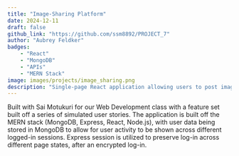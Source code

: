 ```yaml
---
title: "Image-Sharing Platform"
date: 2024-12-11
draft: false
github_link: "https://github.com/ssm8892/PROJECT_7"
author: "Aubrey Feldker"
badges:
    - "React"
    - "MongoDB"
    - "APIs"
    - "MERN Stack"
image: images/projects/image_sharing.png
description: "Single-page React application allowing users to post images across different login sessions."
---
```


Built with Sai Motukuri for our Web Development class with a feature set built off a series of simulated user stories. The application is built off the MERN stack (MongoDB, Express, React, Node.js), with user data being stored in MongoDB to allow for user activity to be shown across different logged-in sessions. Express session is utilized to preserve log-in across different page states, after an encrypted log-in.